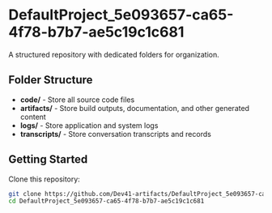 # DefaultProject_5e093657-ca65-4f78-b7b7-ae5c19c1c681
A structured repository with dedicated folders for organization.

## Folder Structure

- **code/** - Store all source code files
- **artifacts/** - Store build outputs, documentation, and other generated content
- **logs/** - Store application and system logs
- **transcripts/** - Store conversation transcripts and records

## Getting Started

Clone this repository:
```bash
git clone https://github.com/Dev41-artifacts/DefaultProject_5e093657-ca65-4f78-b7b7-ae5c19c1c681
cd DefaultProject_5e093657-ca65-4f78-b7b7-ae5c19c1c681
```
